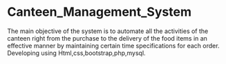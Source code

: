 # Canteen_Management_System
The main objective of the system is to automate all the activities of the canteen right from the purchase to the delivery of the food items in an effective manner by maintaining certain time specifications for each order. Developing using Html,css,bootstrap,php,mysql.
